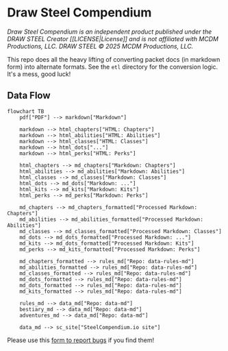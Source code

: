 # Draw Steel Compendium

_Draw Steel Compendium is an independent product published under the DRAW STEEL Creator [[LICENSE|License]] and is not affiliated with MCDM Productions, LLC. DRAW STEEL © 2025 MCDM Productions, LLC._

This repo does all the heavy lifting of converting packet docs (in markdown form) into alternate formats.  See the `etl`
directory for the conversion logic.  It's a mess, good luck!

## Data Flow

```mermaid
flowchart TB
    pdf["PDF"] --> markdown["Markdown"]
    
    markdown --> html_chapters["HTML: Chapters"]
    markdown --> html_abilities["HTML: Abilities"]
    markdown --> html_classes["HTML: Classes"]
    markdown --> html_dots["..."]
    markdown --> html_perks["HTML: Perks"]
    
    html_chapters --> md_chapters["Markdown: Chapters"]
    html_abilities --> md_abilities["Markdown: Abilities"]
    html_classes --> md_classes["Markdown: Classes"]
    html_dots --> md_dots["Markdown: ..."]
    html_kits --> md_kits["Markdown: Kits"]
    html_perks --> md_perks["Markdown: Perks"]
    
    md_chapters --> md_chapters_formatted["Processed Markdown: Chapters"]
    md_abilities --> md_abilities_formatted["Processed Markdown: Abilities"]
    md_classes --> md_classes_formatted["Processed Markdown: Classes"]
    md_dots --> md_dots_formatted["Processed Markdown: ..."]
    md_kits --> md_dots_formatted["Processed Markdown: Kits"]
    md_perks --> md_kits_formatted["Processed Markdown: Perks"]
    
    md_chapters_formatted --> rules_md["Repo: data-rules-md"]
    md_abilities_formatted --> rules_md["Repo: data-rules-md"]
    md_classes_formatted --> rules_md["Repo: data-rules-md"]
    md_dots_formatted --> rules_md["Repo: data-rules-md"]
    md_dots_formatted --> rules_md["Repo: data-rules-md"]
    md_kits_formatted --> rules_md["Repo: data-rules-md"]
    
    rules_md --> data_md["Repo: data-md"]
    bestiary_md --> data_md["Repo: data-md"]
    adventures_md --> data_md["Repo: data-md"]

    data_md --> sc_site["SteelCompendium.io site"]
```

Please use this [form to report bugs](https://docs.google.com/forms/d/e/1FAIpQLSc6m-pZ0NLt2EArE-Tcxr-XbAPMyhu40ANHJKtyRvvwBd2LSw/viewform?usp=sharing&ouid=105036387964900154878) if you find them!